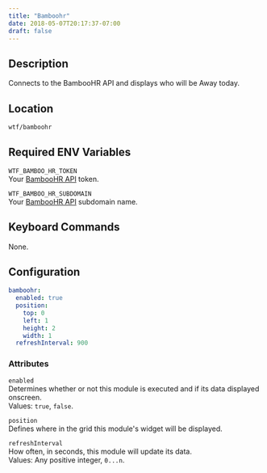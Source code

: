 ```yaml
---
title: "Bamboohr"
date: 2018-05-07T20:17:37-07:00
draft: false
---
```


## Description

Connects to the BambooHR API and displays who will be Away today.

## Location

```bash
wtf/bamboohr
```

## Required ENV Variables

`WTF_BAMBOO_HR_TOKEN` <br />
Your <a href="https://www.bamboohr.com/api/documentation/">BambooHR API</a> token.

`WTF_BAMBOO_HR_SUBDOMAIN` <br />
Your <a href="https://www.bamboohr.com/api/documentation/">BambooHR API</a> subdomain name.

## Keyboard Commands

None.

## Configuration

```yaml
bamboohr:
  enabled: true
  position:
    top: 0
    left: 1
    height: 2
    width: 1
  refreshInterval: 900
```

### Attributes

`enabled` <br />
Determines whether or not this module is executed and if its data displayed onscreen. <br />
Values: `true`, `false`.

`position` <br />
Defines where in the grid this module's widget will be displayed. <br />

`refreshInterval` <br />
How often, in seconds, this module will update its data. <br />
Values: Any positive integer, `0...n`.
